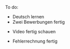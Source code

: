 To do:
* Deutsch lernen
* Zwei Bewerbungen fertig
- Video fertig schauen 
 * Fehlerrechnung fertig
 
